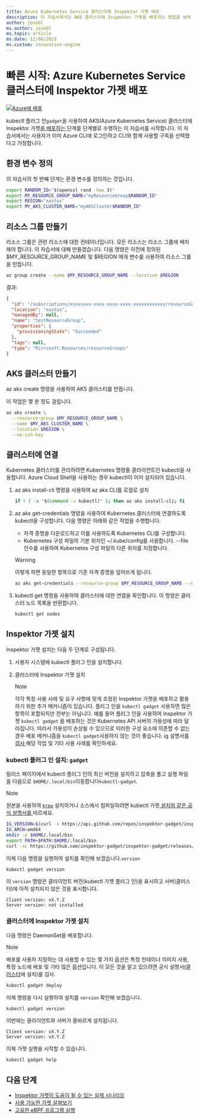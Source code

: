 ```yaml
---
title: Azure Kubernetes Service 클러스터에 Inspektor 가젯 배포
description: 이 자습서에서는 AKS 클러스터에 Inspektor 가젯을 배포하는 방법을 보여 줍니다.
author: josebl
ms.author: josebl
ms.topic: article
ms.date: 12/06/2023
ms.custom: innovation-engine
---
```


# 빠른 시작: Azure Kubernetes Service 클러스터에 Inspektor 가젯 배포

[![Azure에 배포](https://aka.ms/deploytoazurebutton)](https://go.microsoft.com/fwlink/?linkid=2262844)

kubectl 플러그 인`gadget`을 사용하여 AKS(Azure Kubernetes Service) 클러스터에 Inspektor 가젯[을 배포하는 ](https://www.inspektor-gadget.io/)단계를 단계별로 수행하는 이 자습서를 시작합니다. 이 자습서에서는 사용자가 이미 Azure CLI에 로그인하고 CLI와 함께 사용할 구독을 선택했다고 가정합니다.

## 환경 변수 정의

이 자습서의 첫 번째 단계는 환경 변수를 정의하는 것입니다.

```bash
export RANDOM_ID="$(openssl rand -hex 3)"
export MY_RESOURCE_GROUP_NAME="myResourceGroup$RANDOM_ID"
export REGION="eastus"
export MY_AKS_CLUSTER_NAME="myAKSCluster$RANDOM_ID"
```

## 리소스 그룹 만들기

리소스 그룹은 관련 리소스에 대한 컨테이너입니다. 모든 리소스는 리소스 그룹에 배치해야 합니다. 이 자습서에 대해 만들겠습니다. 다음 명령은 이전에 정의된 $MY_RESOURCE_GROUP_NAME 및 $REGION 매개 변수를 사용하여 리소스 그룹을 만듭니다.

```bash
az group create --name $MY_RESOURCE_GROUP_NAME --location $REGION
```

결과:

<!-- expected_similarity=0.3 -->
```JSON
{
  "id": "/subscriptions/xxxxxxxx-xxxx-xxxx-xxxx-xxxxxxxxxxxx/resourceGroups/myResourceGroup210",
  "location": "eastus",
  "managedBy": null,
  "name": "testResourceGroup",
  "properties": {
    "provisioningState": "Succeeded"
  },
  "tags": null,
  "type": "Microsoft.Resources/resourceGroups"
}
```

## AKS 클러스터 만들기

az aks create 명령을 사용하여 AKS 클러스터를 만듭니다.

이 작업은 몇 분 정도 걸립니다.

```bash
az aks create \
  --resource-group $MY_RESOURCE_GROUP_NAME \
  --name $MY_AKS_CLUSTER_NAME \
  --location $REGION \
  --no-ssh-key
```

## 클러스터에 연결

Kubernetes 클러스터를 관리하려면 Kubernetes 명령줄 클라이언트인 kubectl을 사용합니다. Azure Cloud Shell을 사용하는 경우 kubectl이 이미 설치되어 있습니다.

1. az aks install-cli 명령을 사용하여 az aks CLI를 로컬로 설치

    ```bash
    if ! [ -x "$(command -v kubectl)" ]; then az aks install-cli; fi
    ```

2. az aks get-credentials 명령을 사용하여 Kubernetes 클러스터에 연결하도록 kubectl을 구성합니다. 다음 명령은 아래와 같은 작업을 수행합니다.
    - 자격 증명을 다운로드하고 이를 사용하도록 Kubernetes CLI를 구성합니다.
    - Kubernetes 구성 파일의 기본 위치인 ~/.kube/config를 사용합니다. --file 인수를 사용하여 Kubernetes 구성 파일의 다른 위치를 지정합니다.

    > [!WARNING]
    > 이렇게 하면 동일한 항목으로 기존 자격 증명을 덮어쓰게 됩니다.

    ```bash
    az aks get-credentials --resource-group $MY_RESOURCE_GROUP_NAME --name $MY_AKS_CLUSTER_NAME --overwrite-existing
    ```

3. kubectl get 명령을 사용하여 클러스터에 대한 연결을 확인합니다. 이 명령은 클러스터 노드 목록을 반환합니다.

    ```bash
    kubectl get nodes
    ```

## Inspektor 가젯 설치

Inspektor 가젯 설치는 다음 두 단계로 구성됩니다.

1. 사용자 시스템에 kubectl 플러그 인을 설치합니다.
2. 클러스터에 Inspektor 가젯 설치

    > [!NOTE]
    > 각각 특정 사용 사례 및 요구 사항에 맞게 조정된 Inspektor 가젯을 배포하고 활용하기 위한 추가 메커니즘이 있습니다. 플러그 인을 `kubectl gadget` 사용하면 많은 항목이 포함되지만 전부는 아닙니다. 예를 들어 플러그 인을 사용하여 Inspektor 가젯 `kubectl gadget` 을 배포하는 것은 Kubernetes API 서버의 가용성에 따라 달라집니다. 따라서 가용성이 손상될 수 있으므로 이러한 구성 요소에 의존할 수 없는 경우 배포 메커니즘을 `kubectl gadget`사용하지 않는 것이 좋습니다. ig 설명서를[ 검사 ](https://github.com/inspektor-gadget/inspektor-gadget/blob/main/docs/ig.md)해당 작업 및 기타 사용 사례를 확인하세요.

### kubectl 플러그 인 설치: `gadget`

릴리스 페이지에서 kubectl 플러그 인의 최신 버전을 설치하고 압축을 풀고 실행 파일을 다음으로 `$HOME/.local/bin`이동합니다`kubectl-gadget`.

> [!NOTE]
> 원본을 사용하여 [`krew`](https://sigs.k8s.io/krew) 설치하거나 소스에서 컴파일하려면 kubectl 가젯[ 설치와 같은 공식 설명서를 ](https://github.com/inspektor-gadget/inspektor-gadget/blob/main/docs/install.md#installing-kubectl-gadget)따르세요.

```bash
IG_VERSION=$(curl -s https://api.github.com/repos/inspektor-gadget/inspektor-gadget/releases/latest | jq -r .tag_name)
IG_ARCH=amd64
mkdir -p $HOME/.local/bin
export PATH=$PATH:$HOME/.local/bin
curl -sL https://github.com/inspektor-gadget/inspektor-gadget/releases/download/${IG_VERSION}/kubectl-gadget-linux-${IG_ARCH}-${IG_VERSION}.tar.gz  | tar -C $HOME/.local/bin -xzf - kubectl-gadget
```

이제 다음 명령을 실행하여 설치를 확인해 보겠습니다.`version`

```bash
kubectl gadget version
```

이 `version` 명령은 클라이언트 버전(kubectl 가젯 플러그 인)을 표시하고 서버(클러스터)에 아직 설치되지 않은 것을 표시합니다.

<!--expected_similarity="(?m)^Client version: v\d+\.\d+\.\d+$\n^Server version: not installed$"-->
```text
Client version: vX.Y.Z
Server version: not installed
```

### 클러스터에 Inspektor 가젯 설치

다음 명령은 DaemonSet을 배포합니다.

> [!NOTE]
> 배포를 사용자 지정하는 데 사용할 수 있는 몇 가지 옵션은 특정 컨테이너 이미지 사용, 특정 노드에 배포 및 기타 많은 옵션입니다. 이 모든 것을 알고 있으려면 공식 설명서[(클러스터](https://github.com/inspektor-gadget/inspektor-gadget/blob/main/docs/install.md#installing-in-the-cluster)에 설치)를 검사.

```bash
kubectl gadget deploy
```

이제 명령을 다시 실행하여 설치를 `version` 확인해 보겠습니다.

```bash
kubectl gadget version
```

이번에는 클라이언트와 서버가 올바르게 설치됩니다.

<!--expected_similarity="(?m)^Client version: v\d+\.\d+\.\d+$\n^Server version: v\d+\.\d+\.\d+$"-->
```text
Client version: vX.Y.Z
Server version: vX.Y.Z
```

이제 가젯 실행을 시작할 수 있습니다.

```bash
kubectl gadget help
```

<!--
## Clean Up

### Undeploy Inspektor Gadget

```bash
kubectl gadget undeploy
```

### Clean up Azure resources

When no longer needed, you can use `az group delete` to remove the resource group, cluster, and all related resources as follows. The `--no-wait` parameter returns control to the prompt without waiting for the operation to complete. The `--yes` parameter confirms that you wish to delete the resources without an additional prompt to do so.

```bash
az group delete --name $MY_RESOURCE_GROUP_NAME --no-wait --yes
```
-->

## 다음 단계
- [Inspektor 가젯이 도움이 될 수 있는 실제 시나리오](https://go.microsoft.com/fwlink/p/?linkid=2260402#use-cases)
- [사용 가능한 가젯 살펴보기](https://go.microsoft.com/fwlink/p/?linkid=2260070)
- [고유한 eBPF 프로그램 실행](https://go.microsoft.com/fwlink/p/?linkid=2259865)
